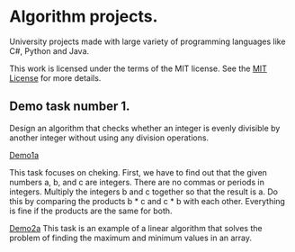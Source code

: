 # Algorithm projects.
University projects made with large variety of programming languages like C#, Python and Java.

This work is licensed under the terms of the MIT license. See the [MIT License](LICENSE) for more details.

## Demo task number 1.

Design an algorithm that checks whether an integer is evenly divisible by another integer without using any division operations.

[Demo1a](https://github.com/veeraTommila/Algorithms1/blob/main/EvenlyDivisibleProject/Program.cs)

This task focuses on cheking. First, we have to find out that the given numbers a, b, and c are integers. There are no commas or periods in integers. Multiply the integers b and c together so that the result is a. Do this by comparing the products b * c and c * b with each other. Everything is fine if the products are the same for both.

[Demo2a](https://github.com/veeraTommila/Algorithms1/tree/main/Find_the_largest_and_smallest_from_the_table_Console_App)
This task is an example of a linear algorithm that solves the problem of finding the maximum and minimum values in an array.
